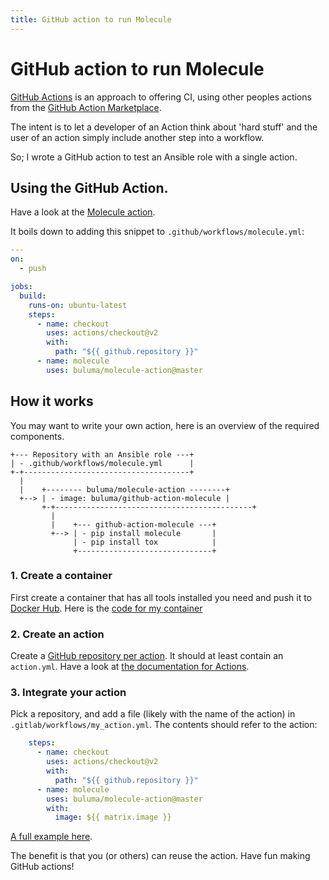 ```yaml
---
title: GitHub action to run Molecule
---
```


# GitHub action to run Molecule

[GitHub Actions](https://github.com/features/actions) is an approach to offering CI, using other peoples actions from the [GitHub Action Marketplace](https://github.com/marketplace?type=actions).

The intent is to let a developer of an Action think about 'hard stuff' and the user of an action simply include another step into a workflow.

So; I wrote a GitHub action to test an Ansible role with a single action.

## Using the GitHub Action.
<!-- TODO: change to local -->
Have a look at the [Molecule action](https://github.com/marketplace/actions/test-ansible-roles-with-molecule).

It boils down to adding this snippet to `.github/workflows/molecule.yml`:

```yaml
---
on:
  - push

jobs:
  build:
    runs-on: ubuntu-latest
    steps:
      - name: checkout
        uses: actions/checkout@v2
        with:
          path: "${{ github.repository }}"
      - name: molecule
        uses: buluma/molecule-action@master
```

## How it works

You may want to write your own action, here is an overview of the required components.

```
+--- Repository with an Ansible role ---+
| - .github/workflows/molecule.yml      |
+-+-------------------------------------+
  |
  |    +-------- buluma/molecule-action --------+
  +--> | - image: buluma/github-action-molecule |
       +-+--------------------------------------------+
         |
         |    +--- github-action-molecule ---+
         +--> | - pip install molecule       |
              | - pip install tox            |
              +------------------------------+
```

### 1. Create a container
<!-- TODO: change to local -->
First create a container that has all tools installed you need and push it to [Docker Hub](https://hub.docker.com/repository/docker/buluma/github-action-molecule/). Here is the [code for my container](https://github.com/buluma/docker-github-action-molecule)

### 2. Create an action
<!-- TODO: change to local -->
Create a [GitHub repository per action](https://github.com/buluma/molecule-action). It should at least contain an `action.yml`. Have a look at [the documentation for Actions](https://help.github.com/en/actions/automating-your-workflow-with-github-actions/building-actions).

### 3. Integrate your action

Pick a repository, and add a file (likely with the name of the action) in `.gitlab/workflows/my_action.yml`. The contents should refer to the action:

```yaml
    steps:
      - name: checkout
        uses: actions/checkout@v2
        with:
          path: "${{ github.repository }}"
      - name: molecule
        uses: buluma/molecule-action@master
        with:
          image: ${{ matrix.image }}
```
<!-- TODO: change to local -->
[A full example here](https://github.com/buluma/ansible-role-squid/blob/master/.github/workflows/molecule.yml).

The benefit is that you (or others) can reuse the action. Have fun making GitHub actions!
